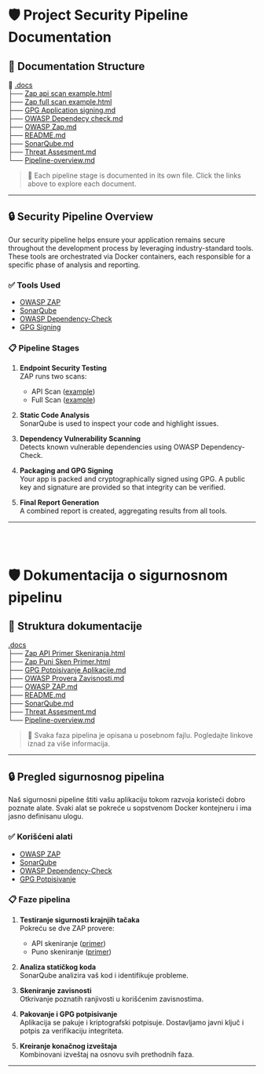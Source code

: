 # 🛡️ Project Security Pipeline Documentation

## 📂 Documentation Structure

📁 [.docs](https://github.com/nemanjamt/digital-library/tree/master/.docs)  
├── [Zap api scan example.html](https://github.com/nemanjamt/digital-library/blob/master/.docs/Zap%20api%20scan%20example.html)  
├── [Zap full scan example.html](https://github.com/nemanjamt/digital-library/blob/master/.docs/Zap%20full%20scan%20example.html)  
├── [GPG Application signing.md](https://github.com/nemanjamt/digital-library/blob/master/.docs/GPG%20Application%20signing.md#english)   
├── [OWASP Dependecy check.md](https://github.com/nemanjamt/digital-library/blob/master/.docs/OWASP%20Dependecy%20check.md#english)  
├── [OWASP Zap.md](https://github.com/nemanjamt/digital-library/blob/master/.docs/OWASP%20Zap.md#english)  
├── [README.md](https://github.com/nemanjamt/digital-library/blob/master/.docs/README.md)  
├── [SonarQube.md](https://github.com/nemanjamt/digital-library/blob/master/.docs/SonarQube.md#english) <br>
├── [Threat Assesment.md](https://github.com/nemanjamt/digital-library/blob/master/.docs/Threat%20Assesment.md#english)   
└── [Pipeline-overview.md](https://github.com/nemanjamt/digital-library/blob/master/.docs/Pipeline-overview.md#english) <br>  




> 📄 Each pipeline stage is documented in its own file. Click the links above to explore each document.

---

## 🔒 Security Pipeline Overview

Our security pipeline helps ensure your application remains secure throughout the development process by leveraging industry-standard tools. These tools are orchestrated via Docker containers, each responsible for a specific phase of analysis and reporting.

### ✅ Tools Used

- [OWASP ZAP](https://owasp.org/www-project-zap/)
- [SonarQube](https://www.sonarsource.com/products/sonarqube/)
- [OWASP Dependency-Check](https://owasp.org/www-project-dependency-check/)
- [GPG Signing](https://gnupg.org/)

### 📋 Pipeline Stages

1. **Endpoint Security Testing**  
   ZAP runs two scans:
   - API Scan ([example](https://github.com/your-org/your-repo/blob/main/.docs/Zap%20api%20scan%20example.html))
   - Full Scan ([example](https://github.com/your-org/your-repo/blob/main/.docs/Zap%20full%20scan%20example.html))

2. **Static Code Analysis**  
   SonarQube is used to inspect your code and highlight issues.

3. **Dependency Vulnerability Scanning**  
   Detects known vulnerable dependencies using OWASP Dependency-Check.

4. **Packaging and GPG Signing**  
   Your app is packed and cryptographically signed using GPG. A public key and signature are provided so that integrity can be verified.

5. **Final Report Generation**  
   A combined report is created, aggregating results from all tools.

---
<br>
<br>

# 🛡️ Dokumentacija o sigurnosnom pipelinu

## 📂 Struktura dokumentacije

[.docs](https://github.com/nemanjamt/digital-library/tree/master/.docs) <br>
├── [Zap API Primer Skeniranja.html](https://github.com/nemanjamt/digital-library/blob/master/.docs/Zap%20api%20scan%20example.html) <br>
├── [Zap Puni Sken Primer.html](https://github.com/nemanjamt/digital-library/blob/master/.docs/Zap%20full%20scan%20example.html)  <br>
├── [GPG Potpisivanje Aplikacije.md](https://github.com/nemanjamt/digital-library/blob/master/.docs/GPG%20Application%20signing.md#srpski) <br>
├── [OWASP Provera Zavisnosti.md](https://github.com/nemanjamt/digital-library/blob/master/.docs/OWASP%20Dependecy%20check.md#srpski)   <br>
├── [OWASP ZAP.md](https://github.com/nemanjamt/digital-library/blob/master/.docs/OWASP%20Zap.md#srpski)   <br>
├── [README.md](https://github.com/nemanjamt/digital-library/blob/master/.docs/README.md) <br>
├── [SonarQube.md](https://github.com/nemanjamt/digital-library/blob/master/.docs/SonarQube.md#srpski) <br>
├── [Threat Assesment.md](https://github.com/nemanjamt/digital-library/blob/master/.docs/Threat%20Assesment.md#srpski) <br>
└── [Pipeline-overview.md](https://github.com/nemanjamt/digital-library/blob/master/.docs/Pipeline-overview.md#srpski) <br>

> 📄 Svaka faza pipelina je opisana u posebnom fajlu. Pogledajte linkove iznad za više informacija.

---

## 🔒 Pregled sigurnosnog pipelina

Naš sigurnosni pipeline štiti vašu aplikaciju tokom razvoja koristeći dobro poznate alate. Svaki alat se pokreće u sopstvenom Docker kontejneru i ima jasno definisanu ulogu.

### ✅ Korišćeni alati

- [OWASP ZAP](https://owasp.org/www-project-zap/)
- [SonarQube](https://www.sonarsource.com/products/sonarqube/)
- [OWASP Dependency-Check](https://owasp.org/www-project-dependency-check/)
- [GPG Potpisivanje](https://gnupg.org/)

### 📋 Faze pipelina

1. **Testiranje sigurnosti krajnjih tačaka**  
   Pokreću se dve ZAP provere:
   - API skeniranje ([primer](https://github.com/your-org/your-repo/blob/main/.docs/Zap%20api%20scan%20example.html))
   - Puno skeniranje ([primer](https://github.com/your-org/your-repo/blob/main/.docs/Zap%20full%20scan%20example.html))

2. **Analiza statičkog koda**  
   SonarQube analizira vaš kod i identifikuje probleme.

3. **Skeniranje zavisnosti**  
   Otkrivanje poznatih ranjivosti u korišćenim zavisnostima.

4. **Pakovanje i GPG potpisivanje**  
   Aplikacija se pakuje i kriptografski potpisuje. Dostavljamo javni ključ i potpis za verifikaciju integriteta.

5. **Kreiranje konačnog izveštaja**  
   Kombinovani izveštaj na osnovu svih prethodnih faza.

---

